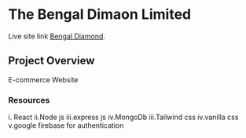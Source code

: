 # The Bengal Dimaon Limited

Live site link [Bengal Diamond](https://thebengaldiamond.com/).

## Project Overview

E-commerce Website


### Resources
i. React 
ii.Node js
iii.express js
iv.MongoDb
iii.Tailwind css
iv.vanilla css
v.google firebase for authentication


